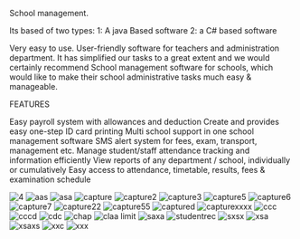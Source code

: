 School management.

Its based of two types:
    1: A java Based software
    2: a C# based software

Very easy to use. User-friendly software for teachers and administration department. It has simplified our tasks to a great extent and we would certainly recommend School management software for schools, which would like to make their school administrative tasks much easy & manageable.

FEATURES

Easy payroll system with allowances and deduction
Create and provides easy one-step ID card printing
Multi school support in one school management software
SMS alert system for fees, exam, transport, management etc.
Manage student/staff attendance tracking and information efficiently
View reports of any department / school, individually or cumulatively
Easy access to attendance, timetable, results, fees & examination schedule
 
![4](https://cloud.githubusercontent.com/assets/18662989/20640012/ad2ae8d6-b3e5-11e6-9ddb-915f4016f275.PNG)
![aas](https://cloud.githubusercontent.com/assets/18662989/20640014/ad2e7afa-b3e5-11e6-92c0-3db123f06c8c.PNG)
![asa](https://cloud.githubusercontent.com/assets/18662989/20640013/ad2d46f8-b3e5-11e6-9d26-892dd8fda9d2.PNG)
![capture](https://cloud.githubusercontent.com/assets/18662989/20640016/ad30425e-b3e5-11e6-906b-a8831e024b92.PNG)
![capture2](https://cloud.githubusercontent.com/assets/18662989/20640015/ad2f9e94-b3e5-11e6-87e2-853b8aed5ac9.PNG)
![capture3](https://cloud.githubusercontent.com/assets/18662989/20640017/ad32ef18-b3e5-11e6-8c71-7487bf9efc57.PNG)
![capture5](https://cloud.githubusercontent.com/assets/18662989/20640018/ad5232c4-b3e5-11e6-93f5-31f969d33fc2.PNG)
![capture6](https://cloud.githubusercontent.com/assets/18662989/20640020/ad58312e-b3e5-11e6-81a5-4ea38dda7120.PNG)
![capture7](https://cloud.githubusercontent.com/assets/18662989/20640019/ad57e9ee-b3e5-11e6-932a-3a272ecfe59a.PNG)
![capture22](https://cloud.githubusercontent.com/assets/18662989/20640021/ad5bd07c-b3e5-11e6-95ad-bd2fd6108a10.PNG)
![capture55](https://cloud.githubusercontent.com/assets/18662989/20640022/ad5fb890-b3e5-11e6-9f6c-b357f195f34e.PNG)
![captured](https://cloud.githubusercontent.com/assets/18662989/20640023/ad64eda6-b3e5-11e6-9941-c1a9b3789270.PNG)
![capturexxxx](https://cloud.githubusercontent.com/assets/18662989/20640024/ad82f13e-b3e5-11e6-8ac0-22ecb03e9b7d.PNG)
![ccc](https://cloud.githubusercontent.com/assets/18662989/20640025/ad8ce75c-b3e5-11e6-97e8-ffc56d9e1bdb.PNG)
![cccd](https://cloud.githubusercontent.com/assets/18662989/20640026/ad9115fc-b3e5-11e6-8fd1-c701a016adc5.PNG)
![cdc](https://cloud.githubusercontent.com/assets/18662989/20640027/ad98ac18-b3e5-11e6-8c46-bad356aadb5f.PNG)
![chap](https://cloud.githubusercontent.com/assets/18662989/20640028/ad9e9e2a-b3e5-11e6-8576-4213267050f5.PNG)
![claa limit](https://cloud.githubusercontent.com/assets/18662989/20640029/ada75524-b3e5-11e6-983e-c86121539aa6.PNG)
![saxa](https://cloud.githubusercontent.com/assets/18662989/20640030/adbbdd3c-b3e5-11e6-8c33-04425b79d7da.PNG)
![studentrec](https://cloud.githubusercontent.com/assets/18662989/20640031/adc5a42a-b3e5-11e6-9ae9-bb19aacb4982.PNG)
![sxsx](https://cloud.githubusercontent.com/assets/18662989/20640032/adccc73c-b3e5-11e6-9446-8f8bd392a9e8.PNG)
![xsa](https://cloud.githubusercontent.com/assets/18662989/20640033/add528a0-b3e5-11e6-9eb3-86087830d448.PNG)
![xsaxs](https://cloud.githubusercontent.com/assets/18662989/20640034/ade10a6c-b3e5-11e6-8fc4-22ca54442966.PNG)
![xxc](https://cloud.githubusercontent.com/assets/18662989/20640035/ade53542-b3e5-11e6-94bd-2c2cd6975c68.PNG)
![xxx](https://cloud.githubusercontent.com/assets/18662989/20640036/ade73040-b3e5-11e6-855d-ffaeaf8d2ed2.PNG)






